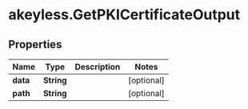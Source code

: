 # akeyless.GetPKICertificateOutput

## Properties

Name | Type | Description | Notes
------------ | ------------- | ------------- | -------------
**data** | **String** |  | [optional] 
**path** | **String** |  | [optional] 


